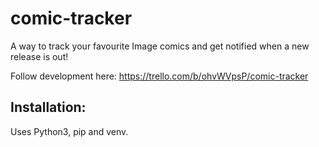 # comic-tracker

A way to track your favourite Image comics and get notified when a new release is out!

Follow development here: https://trello.com/b/ohvWVpsP/comic-tracker

## Installation:

Uses Python3, pip and venv.
